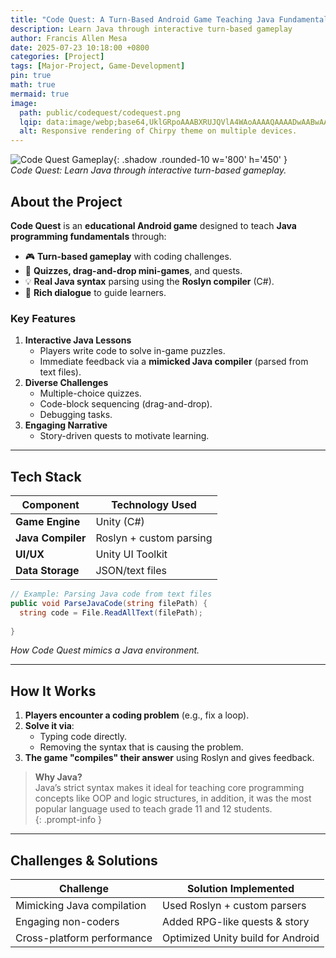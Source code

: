 ```yaml
---
title: "Code Quest: A Turn-Based Android Game Teaching Java Fundamentals"
description: Learn Java through interactive turn-based gameplay
author: Francis Allen Mesa
date: 2025-07-23 10:18:00 +0800
categories: [Project]
tags: [Major-Project, Game-Development]
pin: true
math: true
mermaid: true
image:
  path: public/codequest/codequest.png
  lqip: data:image/webp;base64,UklGRpoAAABXRUJQVlA4WAoAAAAQAAAADwAABwAAQUxQSDIAAAARL0AmbZurmr57yyIiqE8oiG0bejIYEQTgqiDA9vqnsUSI6H+oAERp2HZ65qP/VIAWAFZQOCBCAAAA8AEAnQEqEAAIAAVAfCWkAALp8sF8rgRgAP7o9FDvMCkMde9PK7euH5M1m6VWoDXf2FkP3BqV0ZYbO6NA/VFIAAAA
  alt: Responsive rendering of Chirpy theme on multiple devices.
---
```


![Code Quest Gameplay](public/codequest/codequest.gif){: .shadow .rounded-10 w='800' h='450' }  
*Code Quest: Learn Java through interactive turn-based gameplay.*  

## **About the Project**  
**Code Quest** is an **educational Android game** designed to teach **Java programming fundamentals** through:  
- 🎮 **Turn-based gameplay** with coding challenges.  
- 📝 **Quizzes, drag-and-drop mini-games**, and quests.  
- 💡 **Real Java syntax** parsing using the **Roslyn compiler** (C#).  
- 📖 **Rich dialogue** to guide learners.  

### **Key Features**  
1. **Interactive Java Lessons**  
   - Players write code to solve in-game puzzles.  
   - Immediate feedback via a **mimicked Java compiler** (parsed from text files).  
2. **Diverse Challenges**  
   - Multiple-choice quizzes.  
   - Code-block sequencing (drag-and-drop).  
   - Debugging tasks.  
3. **Engaging Narrative**  
   - Story-driven quests to motivate learning.  

---

## **Tech Stack** 

| Component         | Technology Used         |
| ----------------- | ----------------------- |
| **Game Engine**   | Unity (C#)              |
| **Java Compiler** | Roslyn + custom parsing |
| **UI/UX**         | Unity UI Toolkit        |
| **Data Storage**  | JSON/text files         |

```csharp  
// Example: Parsing Java code from text files  
public void ParseJavaCode(string filePath) {  
  string code = File.ReadAllText(filePath);  
  
}  
```  
*How Code Quest mimics a Java environment.*  

---

## **How It Works**  
1. **Players encounter a coding problem** (e.g., fix a loop).  
2. **Solve it via**:  
   - Typing code directly.  
   - Removing the syntax that is causing the problem.
3. **The game "compiles" their answer** using Roslyn and gives feedback.  

> **Why Java?**  
> Java’s strict syntax makes it ideal for teaching core programming concepts like OOP and logic structures, in addition, it was the most popular language used to teach grade 11 and 12 students.  
{: .prompt-info }  

---

## **Challenges & Solutions**  

| Challenge                  | Solution Implemented              |
| -------------------------- | --------------------------------- |
| Mimicking Java compilation | Used Roslyn + custom parsers      |
| Engaging non-coders        | Added RPG-like quests & story     |
| Cross-platform performance | Optimized Unity build for Android |
